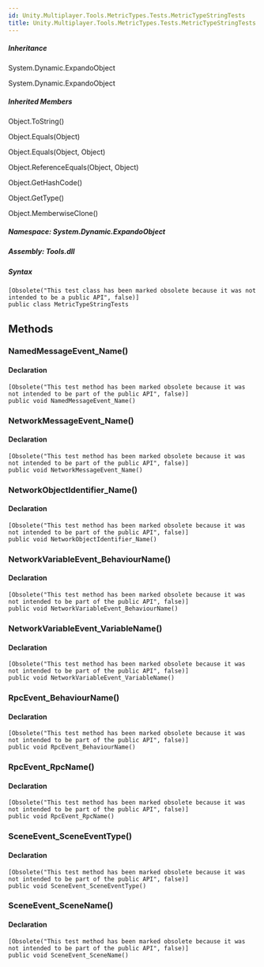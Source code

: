 ```yaml
---  
id: Unity.Multiplayer.Tools.MetricTypes.Tests.MetricTypeStringTests  
title: Unity.Multiplayer.Tools.MetricTypes.Tests.MetricTypeStringTests  
---
```


<div class="markdown level0 summary">

</div>

<div class="markdown level0 conceptual">

</div>

<div class="inheritance">

##### Inheritance

<div class="level0">

System.Dynamic.ExpandoObject

</div>

<div class="level1">

System.Dynamic.ExpandoObject

</div>

</div>

<div class="inheritedMembers">

##### Inherited Members

<div>

Object.ToString()

</div>

<div>

Object.Equals(Object)

</div>

<div>

Object.Equals(Object, Object)

</div>

<div>

Object.ReferenceEquals(Object, Object)

</div>

<div>

Object.GetHashCode()

</div>

<div>

Object.GetType()

</div>

<div>

Object.MemberwiseClone()

</div>

</div>

##### **Namespace**: System.Dynamic.ExpandoObject

##### **Assembly**: Tools.dll

##### Syntax

``` lang-csharp
[Obsolete("This test class has been marked obsolete because it was not intended to be a public API", false)]
public class MetricTypeStringTests
```

## Methods 

### NamedMessageEvent_Name()

<div class="markdown level1 summary">

</div>

<div class="markdown level1 conceptual">

</div>

#### Declaration

``` lang-csharp
[Obsolete("This test method has been marked obsolete because it was not intended to be part of the public API", false)]
public void NamedMessageEvent_Name()
```

### NetworkMessageEvent_Name()

<div class="markdown level1 summary">

</div>

<div class="markdown level1 conceptual">

</div>

#### Declaration

``` lang-csharp
[Obsolete("This test method has been marked obsolete because it was not intended to be part of the public API", false)]
public void NetworkMessageEvent_Name()
```

### NetworkObjectIdentifier_Name()

<div class="markdown level1 summary">

</div>

<div class="markdown level1 conceptual">

</div>

#### Declaration

``` lang-csharp
[Obsolete("This test method has been marked obsolete because it was not intended to be part of the public API", false)]
public void NetworkObjectIdentifier_Name()
```

### NetworkVariableEvent_BehaviourName()

<div class="markdown level1 summary">

</div>

<div class="markdown level1 conceptual">

</div>

#### Declaration

``` lang-csharp
[Obsolete("This test method has been marked obsolete because it was not intended to be part of the public API", false)]
public void NetworkVariableEvent_BehaviourName()
```

### NetworkVariableEvent_VariableName()

<div class="markdown level1 summary">

</div>

<div class="markdown level1 conceptual">

</div>

#### Declaration

``` lang-csharp
[Obsolete("This test method has been marked obsolete because it was not intended to be part of the public API", false)]
public void NetworkVariableEvent_VariableName()
```

### RpcEvent_BehaviourName()

<div class="markdown level1 summary">

</div>

<div class="markdown level1 conceptual">

</div>

#### Declaration

``` lang-csharp
[Obsolete("This test method has been marked obsolete because it was not intended to be part of the public API", false)]
public void RpcEvent_BehaviourName()
```

### RpcEvent_RpcName()

<div class="markdown level1 summary">

</div>

<div class="markdown level1 conceptual">

</div>

#### Declaration

``` lang-csharp
[Obsolete("This test method has been marked obsolete because it was not intended to be part of the public API", false)]
public void RpcEvent_RpcName()
```

### SceneEvent_SceneEventType()

<div class="markdown level1 summary">

</div>

<div class="markdown level1 conceptual">

</div>

#### Declaration

``` lang-csharp
[Obsolete("This test method has been marked obsolete because it was not intended to be part of the public API", false)]
public void SceneEvent_SceneEventType()
```

### SceneEvent_SceneName()

<div class="markdown level1 summary">

</div>

<div class="markdown level1 conceptual">

</div>

#### Declaration

``` lang-csharp
[Obsolete("This test method has been marked obsolete because it was not intended to be part of the public API", false)]
public void SceneEvent_SceneName()
```
